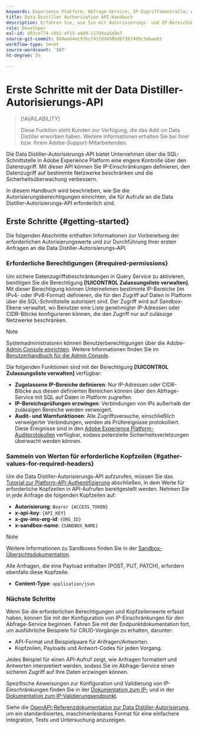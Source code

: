 ```yaml
---
keywords: Experience Platform; Abfrage-Service; IP-Zugriffskontrolle; Autorisierung; API; Erste Schritte
title: Data Distiller Authorization API-Handbuch
description: Erfahren Sie, wie Sie mit Autorisierungs- und IP-Bereichsbeschränkungen für einen sicheren Datenzugriff im Abfrage-Service von Adobe Experience Platform beginnen.
role: Developer
exl-id: d93ce774-c8b2-4f15-a4d9-117d9aa5d9e7
source-git-commit: 804eeb4ec976cf41fdd450bd8f307499c3ebae03
workflow-type: tm+mt
source-wordcount: '507'
ht-degree: 5%

---
```


# Erste Schritte mit der Data Distiller-Autorisierungs-API

>[!AVAILABILITY]
>
>Diese Funktion steht Kunden zur Verfügung, die das Add-on Data Distiller erworben haben. Weitere Informationen erhalten Sie bei Ihrer bzw. Ihrem Adobe-Support-Mitarbeitenden.

Die Data Distiller-Autorisierungs-API bietet Unternehmen über die SQL-Schnittstelle in Adobe Experience Platform eine engere Kontrolle über den Datenzugriff. Mit dieser API können Sie IP-Einschränkungen definieren, den Datenzugriff auf bestimmte Netzwerke beschränken und die Sicherheitsüberwachung verbessern.

In diesem Handbuch wird beschrieben, wie Sie die Autorisierungsberechtigungen einrichten, die für Aufrufe an die Data Distiller-Autorisierungs-API erforderlich sind.

## Erste Schritte {#getting-started}

Die folgenden Abschnitte enthalten Informationen zur Vorbereitung der erforderlichen Autorisierungswerte und zur Durchführung Ihrer ersten Anfragen an die Data Distiller-Autorisierungs-API.

### Erforderliche Berechtigungen {#required-permissions}

Um sichere Datenzugriffsbeschränkungen in Query Service zu aktivieren, benötigen Sie die Berechtigung **[!UICONTROL Zulassungsliste verwalten]**. Mit dieser Berechtigung können Unternehmen bestimmte IP-Bereiche (im IPv4- oder IPv6-Format) definieren, die für den Zugriff auf Daten in Platform über die SQL-Schnittstelle autorisiert sind. Der Zugriff wird auf Sandbox-Ebene verwaltet, wo Benutzer eine Liste genehmigter IP-Adressen oder CIDR-Blöcke konfigurieren können, die den Zugriff nur auf zulässige Netzwerke beschränken.

>[!NOTE]
>
>Systemadministratoren können Benutzerberechtigungen über die Adobe-[Admin Console einrichten](https://adminconsole.adobe.com/). Weitere Informationen finden Sie im [Benutzerhandbuch für die Admin Console](https://helpx.adobe.com/de/enterprise/using/admin-console.html).

Die folgenden Funktionen sind mit der Berechtigung **[!UICONTROL Zulassungsliste verwalten]** verfügbar:

- **Zugelassene IP-Bereiche definieren**: Nur IP-Adressen oder CIDR-Blöcke aus diesen definierten Bereichen können über den Abfrage-Service mit SQL auf Daten in Platform zugreifen.
- **IP-Bereichsprüfungen erzwingen**: Verbindungen von IPs außerhalb der zulässigen Bereiche werden verweigert.
- **Audit- und Warnfunktionen**: Alle Zugriffsversuche, einschließlich verweigerter Verbindungen, werden als Prüfereignisse protokolliert. Diese Ereignisse sind in den [Adobe Experience Platform-Auditprotokollen](../../landing/governance-privacy-security/audit-logs/overview.md) verfügbar, sodass potenzielle Sicherheitsverletzungen überwacht werden können.

### Sammeln von Werten für erforderliche Kopfzeilen {#gather-values-for-required-headers}

Um die Data Distiller-Autorisierungs-API aufzurufen, müssen Sie das [Tutorial zur Platform-API-Authentifizierung](../../landing/api-authentication.md) abschließen, in dem Werte für erforderliche Kopfzeilen in API-Aufrufen bereitgestellt werden. Nehmen Sie in jede Anfrage die folgenden Kopfzeilen auf:

- **Autorisierung**: `Bearer {ACCESS_TOKEN}`
- **x-api-key**: `{API_KEY}`
- **x-gw-ims-org-id**: `{ORG_ID}`
- **x-sandbox-name**: `{SANDBOX_NAME}`

>[!NOTE]
>
> Weitere Informationen zu Sandboxes finden Sie in der [Sandbox-Übersichtsdokumentation](../../sandboxes/home.md).

Alle Anfragen, die eine Payload enthalten (POST, PUT, PATCH), erfordern ebenfalls diese Kopfzeile:

- **Content-Type**: `application/json`

### Nächste Schritte

Wenn Sie die erforderlichen Berechtigungen und Kopfzeilenwerte erfasst haben, können Sie mit der Konfiguration von IP-Einschränkungen für den Abfrage-Service beginnen. Fahren Sie mit der Endpunktdokumentation fort, um ausführliche Beispiele für CRUD-Vorgänge zu erhalten, darunter:

- API-Format und Beispielpaare für Anfragen/Antworten.
- Kopfzeilen, Payloads und Antwort-Codes für jeden Vorgang.

Jedes Beispiel für einen API-Aufruf zeigt, wie Anfragen formatiert und Antworten interpretiert werden, sodass Sie im Abfrage-Service einen sicheren Zugriff auf Ihre Daten erzwingen können.

Spezifische Anweisungen zur Konfiguration und Validierung von IP-Einschränkungen finden Sie in der [Dokumentation zum IP-](./ip-access.md) und in der [Dokumentation zum IP-Validierungsendpunkt](./validate.md).

Siehe die [OpenAPI-Referenzdokumentation zur Data Distiller-Autorisierung](https://developer.adobe.com/experience-platform-apis/references/data-distiller-auth/), um ein standardisiertes, maschinenlesbares Format für eine einfachere Integration, Tests und Untersuchung anzuzeigen.
